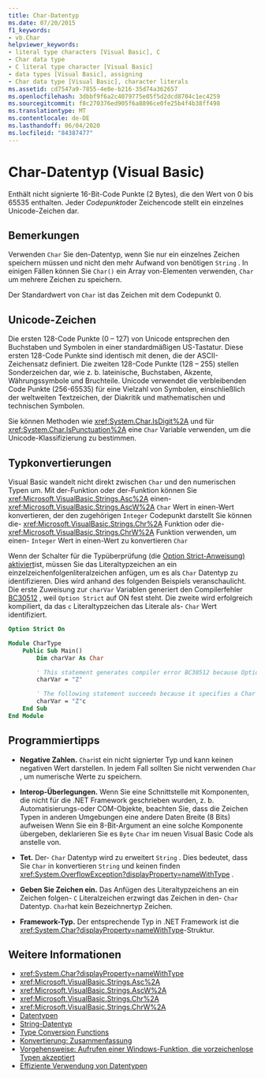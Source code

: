 ```yaml
---
title: Char-Datentyp
ms.date: 07/20/2015
f1_keywords:
- vb.Char
helpviewer_keywords:
- literal type characters [Visual Basic], C
- Char data type
- C literal type character [Visual Basic]
- data types [Visual Basic], assigning
- Char data type [Visual Basic], character literals
ms.assetid: cd7547a9-7855-4e8e-b216-35d74a362657
ms.openlocfilehash: 3dbbf9f6a2c4079775e05f5d2dcd8704c1ec4259
ms.sourcegitcommit: f8c270376ed905f6a8896ce0fe25b4f4b38ff498
ms.translationtype: MT
ms.contentlocale: de-DE
ms.lasthandoff: 06/04/2020
ms.locfileid: "84387477"
---
```

# <a name="char-data-type-visual-basic"></a>Char-Datentyp (Visual Basic)

Enthält nicht signierte 16-Bit-Code Punkte (2 Bytes), die den Wert von 0 bis 65535 enthalten. Jeder *Codepunkt*oder Zeichencode stellt ein einzelnes Unicode-Zeichen dar.

## <a name="remarks"></a>Bemerkungen

Verwenden `Char` Sie den-Datentyp, wenn Sie nur ein einzelnes Zeichen speichern müssen und nicht den mehr Aufwand von benötigen `String` . In einigen Fällen können Sie `Char()` ein Array von-Elementen verwenden, `Char` um mehrere Zeichen zu speichern.

Der Standardwert von `Char` ist das Zeichen mit dem Codepunkt 0.

## <a name="unicode-characters"></a>Unicode-Zeichen

Die ersten 128-Code Punkte (0 – 127) von Unicode entsprechen den Buchstaben und Symbolen in einer standardmäßigen US-Tastatur. Diese ersten 128-Code Punkte sind identisch mit denen, die der ASCII-Zeichensatz definiert. Die zweiten 128-Code Punkte (128 – 255) stellen Sonderzeichen dar, wie z. b. lateinische, Buchstaben, Akzente, Währungssymbole und Bruchteile. Unicode verwendet die verbleibenden Code Punkte (256-65535) für eine Vielzahl von Symbolen, einschließlich der weltweiten Textzeichen, der Diakritik und mathematischen und technischen Symbolen.

Sie können Methoden wie <xref:System.Char.IsDigit%2A> und für <xref:System.Char.IsPunctuation%2A> eine `Char` Variable verwenden, um die Unicode-Klassifizierung zu bestimmen.

## <a name="type-conversions"></a>Typkonvertierungen

Visual Basic wandelt nicht direkt zwischen `Char` und den numerischen Typen um. Mit der-Funktion oder der-Funktion können Sie <xref:Microsoft.VisualBasic.Strings.Asc%2A> einen- <xref:Microsoft.VisualBasic.Strings.AscW%2A> `Char` Wert in einen-Wert konvertieren, der den zugehörigen `Integer` Codepunkt darstellt Sie können die- <xref:Microsoft.VisualBasic.Strings.Chr%2A> Funktion oder die- <xref:Microsoft.VisualBasic.Strings.ChrW%2A> Funktion verwenden, um einen- `Integer` Wert in einen-Wert zu konvertieren `Char`

Wenn der Schalter für die Typüberprüfung (die [Option Strict-Anweisung) aktiviert](../statements/option-strict-statement.md)ist, müssen Sie das Literaltypzeichen an ein einzelzeichenfolgenliteralzeichen anfügen, um es als `Char` Datentyp zu identifizieren. Dies wird anhand des folgenden Beispiels veranschaulicht. Die erste Zuweisung zur `charVar` Variablen generiert den Compilerfehler [BC30512](../../misc/bc30512.md) , weil `Option Strict` auf ON fest steht. Die zweite wird erfolgreich kompiliert, da das `c` Literaltypzeichen das Literale als- `Char` Wert identifiziert.

```vb
Option Strict On

Module CharType
    Public Sub Main()
        Dim charVar As Char

        ' This statement generates compiler error BC30512 because Option Strict is On.  
        charVar = "Z"  

        ' The following statement succeeds because it specifies a Char literal.  
        charVar = "Z"c
    End Sub
End Module
```

## <a name="programming-tips"></a>Programmiertipps

- **Negative Zahlen.** `Char`ist ein nicht signierter Typ und kann keinen negativen Wert darstellen. In jedem Fall sollten Sie nicht verwenden `Char` , um numerische Werte zu speichern.

- **Interop-Überlegungen.** Wenn Sie eine Schnittstelle mit Komponenten, die nicht für die .NET Framework geschrieben wurden, z. b. Automatisierungs-oder COM-Objekte, beachten Sie, dass die Zeichen Typen in anderen Umgebungen eine andere Daten Breite (8 Bits) aufweisen Wenn Sie ein 8-Bit-Argument an eine solche Komponente übergeben, deklarieren Sie es `Byte` `Char` im neuen Visual Basic Code als anstelle von.

- **Tet.** Der- `Char` Datentyp wird zu erweitert `String` . Dies bedeutet, dass Sie `Char` in konvertieren `String` und keinen finden <xref:System.OverflowException?displayProperty=nameWithType> .

- **Geben Sie Zeichen ein.** Das Anfügen des Literaltypzeichens an ein Zeichen folgen- `C` Literalzeichen erzwingt das Zeichen in den- `Char` Datentyp. `Char`hat kein Bezeichnertyp Zeichen.

- **Framework-Typ.** Der entsprechende Typ in .NET Framework ist die <xref:System.Char?displayProperty=nameWithType>-Struktur.

## <a name="see-also"></a>Weitere Informationen

- <xref:System.Char?displayProperty=nameWithType>
- <xref:Microsoft.VisualBasic.Strings.Asc%2A>
- <xref:Microsoft.VisualBasic.Strings.AscW%2A>
- <xref:Microsoft.VisualBasic.Strings.Chr%2A>
- <xref:Microsoft.VisualBasic.Strings.ChrW%2A>
- [Datentypen](index.md)
- [String-Datentyp](string-data-type.md)
- [Type Conversion Functions](../functions/type-conversion-functions.md)
- [Konvertierung: Zusammenfassung](../keywords/conversion-summary.md)
- [Vorgehensweise: Aufrufen einer Windows-Funktion, die vorzeichenlose Typen akzeptiert](../../programming-guide/com-interop/how-to-call-a-windows-function-that-takes-unsigned-types.md)
- [Effiziente Verwendung von Datentypen](../../programming-guide/language-features/data-types/efficient-use-of-data-types.md)
